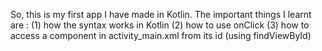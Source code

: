 So, this is my first app I have made in Kotlin. The important things I learnt are :
(1) how the syntax works in Kotlin
(2) how to use onClick
(3) how to access a component in activity_main.xml from its id (using findViewById)
